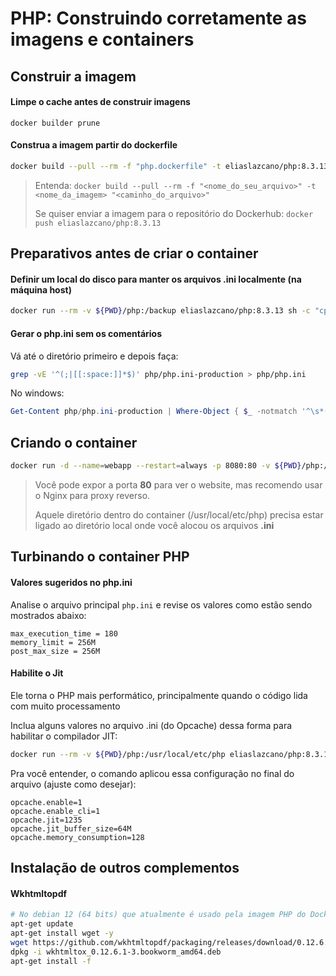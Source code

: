 # PHP: Construindo corretamente as imagens e containers

## Construir a imagem

#### Limpe o cache antes de construir imagens

`docker builder prune`

#### Construa a imagem partir do dockerfile

```bash
docker build --pull --rm -f "php.dockerfile" -t eliaslazcano/php:8.3.13 "."
```

> Entenda: `docker build --pull --rm -f "<nome_do_seu_arquivo>" -t <nome_da_imagem> "<caminho_do_arquivo>"`
>
> Se quiser enviar a imagem para o repositório do Dockerhub: `docker push eliaslazcano/php:8.3.13`

## Preparativos antes de criar o container

#### Definir um local do disco para manter os arquivos .ini localmente (na máquina host)

```bash
docker run --rm -v ${PWD}/php:/backup eliaslazcano/php:8.3.13 sh -c "cp -ra /usr/local/etc/php/* /backup"
```

#### Gerar o php.ini sem os comentários

Vá até o diretório primeiro e depois faça:

```bash
grep -vE '^(;|[[:space:]]*$)' php/php.ini-production > php/php.ini
```

No windows:

```powershell
Get-Content php/php.ini-production | Where-Object { $_ -notmatch '^\s*(;|$)' } | Set-Content php/php.ini
```

## Criando o container

```bash
docker run -d --name=webapp --restart=always -p 8080:80 -v ${PWD}/php:/usr/local/etc/php -v ${PWD}/www:/var/www/html eliaslazcano/php:8.3.13
```

> Você pode expor a porta **80** para ver o website, mas recomendo usar o Nginx para proxy reverso.
> 
> Aquele diretório dentro do container (/usr/local/etc/php) precisa estar ligado ao diretório local onde você alocou
> os arquivos **.ini**

## Turbinando o container PHP

#### Valores sugeridos no php.ini

Analise o arquivo principal `php.ini` e revise os valores como estão sendo mostrados abaixo:

```text
max_execution_time = 180
memory_limit = 256M
post_max_size = 256M
```

#### Habilite o Jit

Ele torna o PHP mais performático, principalmente quando o código lida com muito processamento

Inclua alguns valores no arquivo .ini (do Opcache) dessa forma para habilitar o compilador JIT:

```bash
docker run --rm -v ${PWD}/php:/usr/local/etc/php eliaslazcano/php:8.3.13 sh -c "printf 'opcache.enable=1\nopcache.enable_cli=1\nopcache.jit=1235\nopcache.jit_buffer_size=64M\nopcache.memory_consumption=128' >> /usr/local/etc/php/conf.d/docker-php-ext-opcache.ini"
```

Pra você entender, o comando aplicou essa configuração no final do arquivo (ajuste como desejar):

```text
opcache.enable=1
opcache.enable_cli=1
opcache.jit=1235
opcache.jit_buffer_size=64M
opcache.memory_consumption=128
```

## Instalação de outros complementos

#### Wkhtmltopdf

```bash
# No debian 12 (64 bits) que atualmente é usado pela imagem PHP do Docker (8.3)
apt-get update
apt-get install wget -y
wget https://github.com/wkhtmltopdf/packaging/releases/download/0.12.6.1-3/wkhtmltox_0.12.6.1-3.bookworm_amd64.deb
dpkg -i wkhtmltox_0.12.6.1-3.bookworm_amd64.deb
apt-get install -f
```